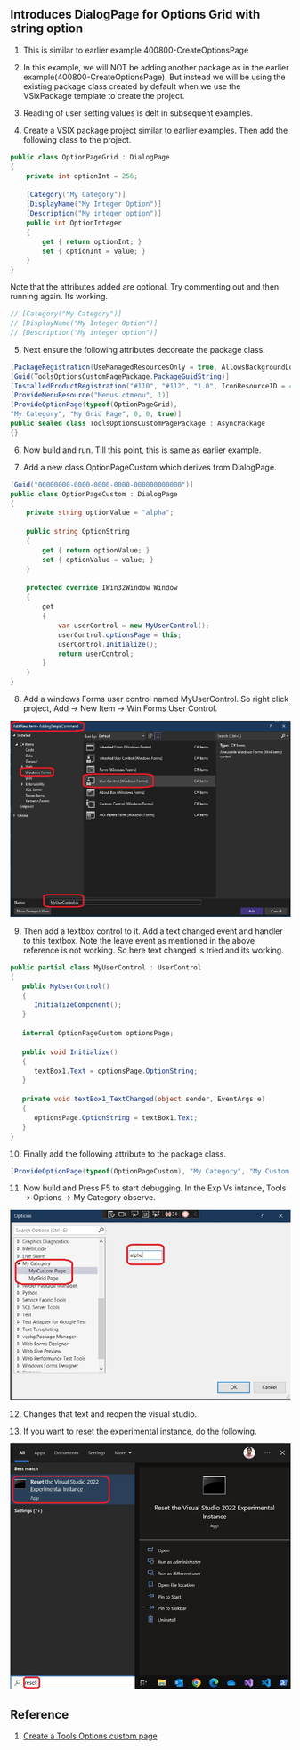 ## Introduces DialogPage for Options Grid with string option

1. This is similar to earlier example 400800-CreateOptionsPage

2. In this example, we will NOT be adding another package as in the earlier example(400800-CreateOptionsPage). But instead we will be using the existing package class created by default when we use the VSixPackage template to create the project.  

3. Reading of user setting values is delt in subsequent examples.

4. Create a VSIX package project similar to earlier examples. Then add the following class to the project.
```cs
public class OptionPageGrid : DialogPage
{
    private int optionInt = 256;

    [Category("My Category")]
    [DisplayName("My Integer Option")]
    [Description("My integer option")]
    public int OptionInteger
    {
        get { return optionInt; }
        set { optionInt = value; }
    }
}
```

Note that the attributes added are optional. Try commenting out and then running again. Its working.

```cs
// [Category("My Category")]
// [DisplayName("My Integer Option")]
// [Description("My integer option")]
```

5. Next ensure the following attributes decoreate the package class.

```cs
[PackageRegistration(UseManagedResourcesOnly = true, AllowsBackgroundLoading = true)]
[Guid(ToolsOptionsCustomPagePackage.PackageGuidString)]
[InstalledProductRegistration("#110", "#112", "1.0", IconResourceID = 400)]
[ProvideMenuResource("Menus.ctmenu", 1)]
[ProvideOptionPage(typeof(OptionPageGrid),
"My Category", "My Grid Page", 0, 0, true)]
public sealed class ToolsOptionsCustomPagePackage : AsyncPackage
{}
```

6. Now build and run. Till this point, this is same as earlier example. 

7. Add a new class OptionPageCustom which derives from DialogPage. 
```cs
[Guid("00000000-0000-0000-0000-000000000000")]
public class OptionPageCustom : DialogPage
{
    private string optionValue = "alpha";

    public string OptionString
    {
        get { return optionValue; }
        set { optionValue = value; }
    }

    protected override IWin32Window Window
    {
        get
        {
            var userControl = new MyUserControl();
            userControl.optionsPage = this;
            userControl.Initialize();
            return userControl;
        }
    }
}
```

8. Add a windows Forms user control named MyUserControl. So right click project, Add -> New Item -> Win Forms User Control.

![New Windws Forms User Control](./images/49_50AddNewItemWindFormUserControl.jpg)

9.  Then add a textbox control to it. Add a text changed event and handler to this textbox. Note the leave event as mentioned in the above reference is not working. So here text changed is tried and its working.
```cs
public partial class MyUserControl : UserControl
{
   public MyUserControl()
   {
      InitializeComponent();
   }

   internal OptionPageCustom optionsPage;

   public void Initialize()
   {
      textBox1.Text = optionsPage.OptionString;
   }

   private void textBox1_TextChanged(object sender, EventArgs e)
   {
      optionsPage.OptionString = textBox1.Text;
   }
}
```

10.  Finally add the following attribute to the package class.
```cs
[ProvideOptionPage(typeof(OptionPageCustom), "My Category", "My Custom Page", 0, 0, true)]
```

11.   Now build and Press F5 to start debugging. In the Exp Vs intance, Tools -> Options -> My Category observe.

![Tools Options](./images/50_50CustomOption.jpg)

12. Changes that text and reopen the visual studio. 

13. If you want to reset the experimental instance, do the following.

![Reset Exp Vs](./../200500-VSixBlankProjectAnalysis/images/57_50_ResetVsExpIntance.jpg)


## Reference
1. [Create a Tools Options custom page](https://learn.microsoft.com/en-us/visualstudio/extensibility/creating-an-options-page#create-a-tools-options-custom-page)

